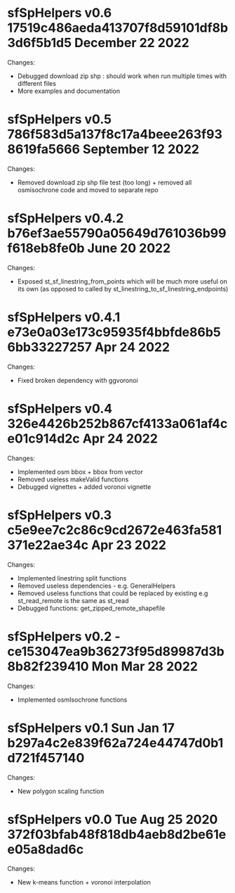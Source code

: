 

sfSpHelpers v0.6 17519c486aeda413707f8d59101df8b3d6f5b1d5  December 22 2022
==============

Changes:

* Debugged download zip shp : should work when run multiple times with different files
* More examples and documentation


sfSpHelpers v0.5 786f583d5a137f8c17a4beee263f938619fa5666 September 12 2022
==============

Changes:

* Removed download zip shp file test (too long) + removed all osmisochrone code and moved to separate repo



sfSpHelpers v0.4.2 b76ef3ae55790a05649d761036b99f618eb8fe0b June 20 2022
==============

Changes:

* Exposed st_sf_linestring_from_points which will be much more useful on its own (as opposed to called by st_linestring_to_sf_linestring_endpoints)


sfSpHelpers v0.4.1 e73e0a03e173c95935f4bbfde86b56bb33227257 Apr 24 2022
==============

Changes:

* Fixed broken dependency with ggvoronoi



sfSpHelpers v0.4 326e4426b252b867cf4133a061af4ce01c914d2c Apr 24 2022
==============

Changes:

* Implemented osm bbox + bbox from vector
* Removed useless makeValid functions
* Debugged vignettes + added voronoi vignette


sfSpHelpers v0.3 c5e9ee7c2c86c9cd2672e463fa581371e22ae34c Apr 23 2022
==============

Changes:

* Implemented linestring split functions
* Removed useless dependencies - e.g. GeneralHelpers
* Removed useless functions that could be replaced by existing e.g st_read_remote is the same as st_read
* Debugged functions: get_zipped_remote_shapefile 


sfSpHelpers v0.2 - ce153047ea9b36273f95d89987d3b8b82f239410  Mon Mar 28 2022
==============

Changes:

* Implemented osmIsochrone functions



sfSpHelpers v0.1 Sun Jan 17  b297a4c2e839f62a724e44747d0b1d721f457140
==============

Changes:

* New polygon scaling function


sfSpHelpers v0.0 Tue Aug 25 2020  372f03bfab48f818db4aeb8d2be61ee05a8dad6c
==============

Changes:

* New k-means function + voronoi interpolation


